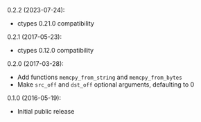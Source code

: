 0.2.2 (2023-07-24):
* ctypes 0.21.0 compatibility

0.2.1 (2017-05-23):
* ctypes 0.12.0 compatibility

0.2.0 (2017-03-28):
* Add functions `memcpy_from_string` and `memcpy_from_bytes`
* Make `src_off` and `dst_off` optional arguments, defaulting to 0

0.1.0 (2016-05-19):
* Initial public release
